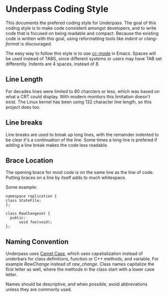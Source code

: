 # Underpass Coding Style

This documents the prefered coding style for Underpass. The goal
of this coding style is to make code consistent amongst developers,
and to write code that is focused on being readable and
compact. Because the existing code is written with this goal, using
reformatting tools like *indent* or *clang-format* is discouraged.

The easy way to follow this style is to use
[cc-mode](https://www.gnu.org/software/emacs/manual/html_mono/ccmode.html)
in Emacs. Spaces will be used instead of TABS, since different systems
or users may have TAB set differently. Indents are 4 spaces, instead
of 8. 

## Line Length

For decades lines were limited to 80 charcters or less, which was
based on what a CRT could display. With modern monitors this
limitation doesn't exist. The Linux kernel has been using 132 character
line length, so this project does too.

## Line breaks

Line breaks are used to break up long lines, with the remainder
indented to be clear it's a continuation of the line. Some times a
long line is prefered if adding a line break makes the code less
readable.

## Brace Location

The opening brace for most code is on the same line as the line of
code. Putting braces on a line by itself adds to much whitespace.

Some example:

	namespace replication {
	class StateFile;
	};

	class RawChangeset {
      public:
		  void foo(void);
	};

## Naming Convention

Underpass uses [Camel Case](https://en.wikipedia.org/wiki/Camel_case),
which uses capatialization instead of underbars for class definitions,
function or C++ methods, and variable. For example *RawChange* instead
of *raw_change*. Class names capitalize the first letter as well,
where the methods in the class start with a lower case letter.

Names should be descriptive, and when possible, avoid abbrevations
unless they are commonly used.


